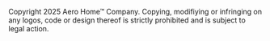 Copyright 2025 Aero Home™ Company. Copying, modifiying or infringing on any logos, code or design thereof is strictly
prohibited and is subject to legal action.